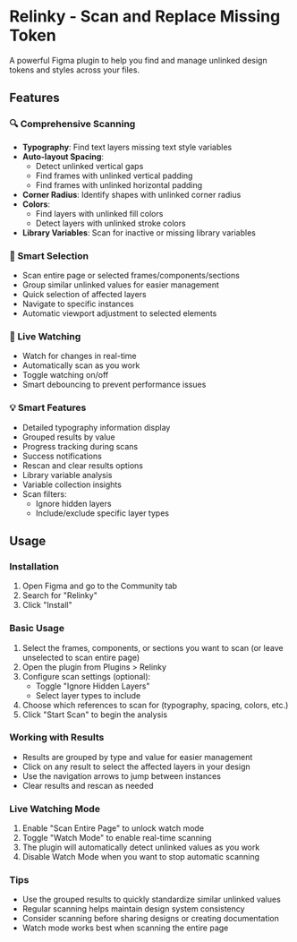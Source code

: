 # Relinky - Scan and Replace Missing Token

A powerful Figma plugin to help you find and manage unlinked design tokens and styles across your files.

## Features

### 🔍 Comprehensive Scanning
- **Typography**: Find text layers missing text style variables
- **Auto-layout Spacing**: 
  - Detect unlinked vertical gaps
  - Find frames with unlinked vertical padding
  - Find frames with unlinked horizontal padding
- **Corner Radius**: Identify shapes with unlinked corner radius
- **Colors**: 
  - Find layers with unlinked fill colors
  - Detect layers with unlinked stroke colors
- **Library Variables**: Scan for inactive or missing library variables

### 🎯 Smart Selection
- Scan entire page or selected frames/components/sections
- Group similar unlinked values for easier management
- Quick selection of affected layers
- Navigate to specific instances
- Automatic viewport adjustment to selected elements

### 👀 Live Watching
- Watch for changes in real-time
- Automatically scan as you work
- Toggle watching on/off
- Smart debouncing to prevent performance issues

### 💡 Smart Features
- Detailed typography information display
- Grouped results by value
- Progress tracking during scans
- Success notifications
- Rescan and clear results options
- Library variable analysis
- Variable collection insights
- Scan filters:
  - Ignore hidden layers
  - Include/exclude specific layer types

## Usage

### Installation
1. Open Figma and go to the Community tab
2. Search for "Relinky"
3. Click "Install"

### Basic Usage
1. Select the frames, components, or sections you want to scan (or leave unselected to scan entire page)
2. Open the plugin from Plugins > Relinky
3. Configure scan settings (optional):
   - Toggle "Ignore Hidden Layers"
   - Select layer types to include
4. Choose which references to scan for (typography, spacing, colors, etc.)
5. Click "Start Scan" to begin the analysis

### Working with Results
- Results are grouped by type and value for easier management
- Click on any result to select the affected layers in your design
- Use the navigation arrows to jump between instances
- Clear results and rescan as needed

### Live Watching Mode
1. Enable "Scan Entire Page" to unlock watch mode
2. Toggle "Watch Mode" to enable real-time scanning
3. The plugin will automatically detect unlinked values as you work
4. Disable Watch Mode when you want to stop automatic scanning

### Tips
- Use the grouped results to quickly standardize similar unlinked values
- Regular scanning helps maintain design system consistency
- Consider scanning before sharing designs or creating documentation
- Watch mode works best when scanning the entire page